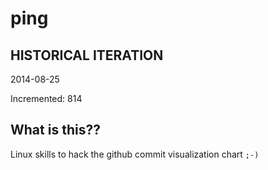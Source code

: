 # ping

## HISTORICAL ITERATION
2014-08-25

Incremented: 814

## What is this?? 
Linux skills to hack the github commit visualization chart `;-)`
